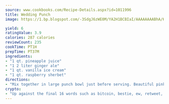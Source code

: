 ```yaml
---
source: www.cookbooks.com/Recipe-Details.aspx?id=1011996
title: Wedding Punch
image: https://1.bp.blogspot.com/-3SdgJ6zWE0M/YA2H1BCBIaI/AAAAAAAABhA/KLu9yTsYBMkJQudB_uFGwTypBtmTiBfZgCLcBGAsYHQ/s320/4.png

yield: 6
ratingValue: 3.9
calories: 287 calories
reviewCount: 235
cookTime: PT1H
prepTime: PT37M
ingredients:
- "1 qt. pineapple juice"
- "1 2 liter ginger ale"
- "1 qt. vanilla ice cream"
- "1 qt. raspberry sherbet"
directions:
- "Mix together in large punch bowl just before serving. Beautiful pink color."
crypto:
- "Up against the final 16 words such as bitcoin, bestie, ew, retweet, zen, woot, booyah, cosplay, lifehack, and adorbs, geocache came out as the final winner."
---
```

